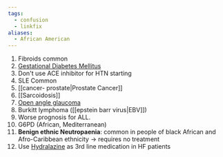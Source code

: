 ```yaml
---
tags:
  - confusion
  - linkfix
aliases:
  - African American
---
```

1. Fibroids common
2. [Gestational Diabetes Mellitus](onenote:#OBG&section-id={210C3954-BE8B-A24C-8E7F-F1B991349700}&page-id={C0BF59D1-BCE5-4374-B171-1903D87D88C1}&object-id={D3DC0429-C913-4D91-91C0-BC9E12002C20}&D&base-path=https://d.docs.live.net/450c0e1b0b9c7922/Documents/Onenote/MBBS/PLAB%201%20+%20MSRA.one)  
3. Don't use ACE inhibitor for HTN starting  
4. SLE Common  
5. [[cancer- prostate|Prostate Cancer]]
6. [[Sarcoidosis]]
7. [Open angle glaucoma](onenote:#Eye&section-id={210C3954-BE8B-A24C-8E7F-F1B991349700}&page-id={55EA4D6C-64A4-4CAC-9953-4999F9B1A83C}&object-id={08E5FC6D-12F7-4165-8420-4AB734F04810}&C9&base-path=https://d.docs.live.net/450c0e1b0b9c7922/Documents/Onenote/MBBS/PLAB%201%20+%20MSRA.one)  
8. Burkitt lymphoma ([[epstein barr virus|EBV]])
9. Worse prognosis for ALL.
10. G6PD (African, Mediterranean)
11. **Benign ethnic Neutropaenia**: common in people of black African and Afro-Caribbean ethnicity -> requires no treatment
12. Use [Hydralazine](onenote:#Cardiology%20MSRA&section-id={210C3954-BE8B-A24C-8E7F-F1B991349700}&page-id={0A317A5C-3852-4BCE-8FC7-F69E9A756945}&object-id={078D57B6-50FB-4FE2-A948-30BF5251B5DF}&46&base-path=https://d.docs.live.net/450c0e1b0b9c7922/Documents/Onenote/MBBS/PLAB%201%20+%20MSRA.one) as 3rd line medication in HF patients